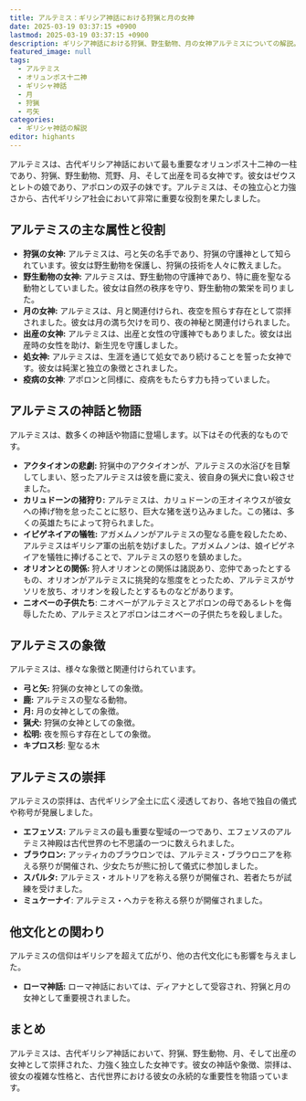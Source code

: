 ```yaml
---
title: アルテミス：ギリシア神話における狩猟と月の女神
date: 2025-03-19 03:37:15 +0900
lastmod: 2025-03-19 03:37:15 +0900
description: ギリシア神話における狩猟、野生動物、月の女神アルテミスについての解説。
featured_image: null
tags:
  - アルテミス
  - オリュンポス十二神
  - ギリシャ神話
  - 月
  - 狩猟
  - 弓矢
categories:
  - ギリシャ神話の解説
editor: highants
---
```


アルテミスは、古代ギリシア神話において最も重要なオリュンポス十二神の一柱であり、狩猟、野生動物、荒野、月、そして出産を司る女神です。彼女はゼウスとレトの娘であり、アポロンの双子の妹です。アルテミスは、その独立心と力強さから、古代ギリシア社会において非常に重要な役割を果たしました。
<!--more-->
## アルテミスの主な属性と役割

* **狩猟の女神:** アルテミスは、弓と矢の名手であり、狩猟の守護神として知られています。彼女は野生動物を保護し、狩猟の技術を人々に教えました。
* **野生動物の女神:** アルテミスは、野生動物の守護神であり、特に鹿を聖なる動物としていました。彼女は自然の秩序を守り、野生動物の繁栄を司りました。
* **月の女神:** アルテミスは、月と関連付けられ、夜空を照らす存在として崇拝されました。彼女は月の満ち欠けを司り、夜の神秘と関連付けられました。
* **出産の女神:** アルテミスは、出産と女性の守護神でもありました。彼女は出産時の女性を助け、新生児を守護しました。
* **処女神:** アルテミスは、生涯を通じて処女であり続けることを誓った女神です。彼女は純潔と独立の象徴とされました。
* **疫病の女神**: アポロンと同様に、疫病をもたらす力も持っていました。

## アルテミスの神話と物語

アルテミスは、数多くの神話や物語に登場します。以下はその代表的なものです。

* **アクタイオンの悲劇:** 狩猟中のアクタイオンが、アルテミスの水浴びを目撃してしまい、怒ったアルテミスは彼を鹿に変え、彼自身の猟犬に食い殺させました。
* **カリュドーンの猪狩り:** アルテミスは、カリュドーンの王オイネウスが彼女への捧げ物を怠ったことに怒り、巨大な猪を送り込みました。この猪は、多くの英雄たちによって狩られました。
* **イピゲネイアの犠牲:** アガメムノンがアルテミスの聖なる鹿を殺したため、アルテミスはギリシア軍の出航を妨げました。アガメムノンは、娘イピゲネイアを犠牲に捧げることで、アルテミスの怒りを鎮めました。
* **オリオンとの関係:** 狩人オリオンとの関係は諸説あり、恋仲であったとするもの、オリオンがアルテミスに挑発的な態度をとったため、アルテミスがサソリを放ち、オリオンを殺したとするものなどがあります。
* **ニオベーの子供たち**: ニオベーがアルテミスとアポロンの母であるレトを侮辱したため、アルテミスとアポロンはニオベーの子供たちを殺しました。

## アルテミスの象徴

アルテミスは、様々な象徴と関連付けられています。

* **弓と矢:** 狩猟の女神としての象徴。
* **鹿:** アルテミスの聖なる動物。
* **月:** 月の女神としての象徴。
* **猟犬:** 狩猟の女神としての象徴。
* **松明:** 夜を照らす存在としての象徴。
* **キプロス杉**: 聖なる木

## アルテミスの崇拝

アルテミスの崇拝は、古代ギリシア全土に広く浸透しており、各地で独自の儀式や称号が発展しました。

* **エフェソス:** アルテミスの最も重要な聖域の一つであり、エフェソスのアルテミス神殿は古代世界の七不思議の一つに数えられました。
* **ブラウロン:** アッティカのブラウロンでは、アルテミス・ブラウロニアを称える祭りが開催され、少女たちが熊に扮して儀式に参加しました。
* **スパルタ:** アルテミス・オルトリアを称える祭りが開催され、若者たちが試練を受けました。
* **ミュケーナイ**: アルテミス・ヘカテを称える祭りが開催されました。

## 他文化との関わり

アルテミスの信仰はギリシアを超えて広がり、他の古代文化にも影響を与えました。

* **ローマ神話:** ローマ神話においては、ディアナとして受容され、狩猟と月の女神として重要視されました。

## まとめ

アルテミスは、古代ギリシア神話において、狩猟、野生動物、月、そして出産の女神として崇拝された、力強く独立した女神です。彼女の神話や象徴、崇拝は、彼女の複雑な性格と、古代世界における彼女の永続的な重要性を物語っています。
